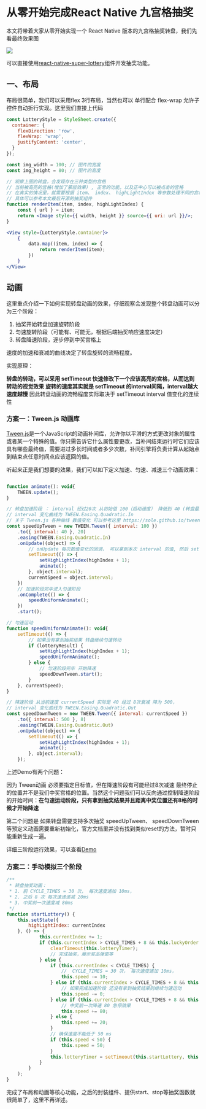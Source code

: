 
# 从零开始完成React Native 九宫格抽奖

本文将带着大家从零开始实现一个 React Native 版本的九宫格抽奖转盘，我们先看最终效果图

![](https://i.imgur.com/xurl9UM.gif)

可以直接使用[react-native-super-lottery](https://github.com/rrd-fe/react-native-super-lottery)组件开发抽奖功能。

## 一、布局

布局很简单，我们可以采用flex 3行布局，当然也可以 单行配合 flex-wrap 允许子控件自动折行实现。这里我们直接上代码

```jsx
const LotteryStyle = StyleSheet.create({
  container: {
    flexDirection: 'row',
    flexWrap: 'wrap',
    justifyContent: 'center',
  }
});

const img_width = 100; // 图片的宽度
const img_height = 80; // 图片的高度

// 观察上图的转盘，会发现存在三种类型的宫格
// 当前被高亮的宫格(增加了蒙层效果) , 正常的功能，以及正中心可以被点击的宫格
// 在真实的情况里，就需要根据 item、 index、 highLightIndex 等参数处理不同的宫格效果
// 具体可以参考本文最后开源的抽奖组件
function renderItem(item, index, highLightIndex) {
    const { url } = item;
    return <Image style={{ width, height }} source={{ uri: url }}/>;
}

<View style={LotteryStyle.container}>
    {
        data.map((item, index) => {
            return renderItem(item);
        })
    }
</View>  
```

## 动画

这里重点介绍一下如何实现转盘动画的效果，仔细观察会发现整个转盘动画可以分为三个阶段：

1. 抽奖开始转盘加速旋转阶段
2. 匀速旋转阶段（可能有、可能无，根据后端抽奖响应速度决定）
3. 转盘降速阶段，逐步停到中奖宫格上

速度的加速和衰减的曲线决定了转盘旋转的流畅程度。

实现原理：

**转盘的转动，可以采用 setTimeout 快速修改下一个应该高亮的宫格，从而达到转动的视觉效果**
**旋转的速度其实就是 setTimeout 的interval间隔，interval越大速度越慢**
因此转盘动画的流畅程度实际取决于 setTimeout interval 值变化的连续性

### 方案一：Tween.js 动画库

[Tween.js](http://www.createjs.cc/tweenjs/)是一个JavaScript的动画补间库，允许你以平滑的方式更改对象的属性或者某一个特殊的值。你只需告诉它什么属性要更改，当补间结束运行时它们应该具有哪些最终值，需要进过多长时间或者多少次数，补间引擎将负责计算从起始点到结束点任意时间点应该返回的值。

听起来正是我们想要的效果，我们可以如下定义加速、匀速、减速三个动画效果：


```js

function animate(): void{
    TWEEN.update();
}

// 转盘加速阶段 ： interval 经过20次 从初始值 100（启动速度） 降低到 40 (转盘最高速度) 
// interval 变化曲线为 TWEEN.Easing.Quadratic.In 
// 关于 Tween.js 各种曲线 数值变化 可以参考这里 https://sole.github.io/tween.js/examples/03_graphs.html
const speedUpTween = new TWEEN.Tween({ interval: 100 })
    .to({ interval: 40 }, 20)
    .easing(TWEEN.Easing.Quadratic.In)
    .onUpdate((object) => {
        // onUpdate 每次数值变化的回调， 可以拿到本次 interval 的值, 然后 setTimeout 开始动画
        setTimeout(() => {
            setHighLightIndex(highIndex + 1);
            animate();
        }, object.interval);
        currentSpeed = object.interval;
    })
    // 加速阶段完毕进入匀速阶段
    .onComplete(() => {
        speedUniformAnimate();
    })
    .start();

// 匀速运动
function speedUniformAnimate(): void{
    setTimeout(() => {
        // 如果没有拿到抽奖结果 转盘继续匀速转动
        if (lotteryResult) {
            setHighLightIndex(highIndex + 1);
            speedUniformAnimate();
        } else {
            // 匀速阶段完毕 开始降速
            speedDownTween.start();
        }
    }, currentSpeed);
}

// 降速阶段 从当前速度 currentSpeed 实际是 40 经过 8次衰减 降为 500，
// interval 变化曲线为 TWEEN.Easing.Quadratic.Out
const speedDownTween = new TWEEN.Tween({ interval: currentSpeed })
    .to({ interval: 500 }, 8)
    .easing(TWEEN.Easing.Quadratic.Out)
    .onUpdate((object) => {
        setTimeout(() => {
            setHighLightIndex(highIndex + 1);
            animate();
        }, object.interval);
    });
```

上述Demo有两个问题：

因为 Tween动画 必须要指定目标值，但在降速阶段有可能经过8次减速 最终停止的位置并不是我们中奖宫格的位置。当然这个问题我们可以反向通过控制降速阶段的开始时间：**在匀速运动阶段，只有拿到抽奖结果并且距离中奖位置还有8格的时候才开始降速**

第二个问题是 如果转盘需要支持多次抽奖 speedUpTween、 speedDownTween 等预定义动画需要重新初始化，官方文档里并没有找到类似reset的方法，暂时只能重新生成一遍。

详细三阶段运行效果，可以查看[Demo](https://snack.expo.io/@wangcheng714/tween-demo)

### 方案二：手动模拟三个阶段

```js
/**
 * 转盘抽奖动画：
 * 1. 前 CYCLE_TIMES = 30 次， 每次速度递加 10ms，
 * 2. 之后 8 次 每次速递递减 20ms
 * 3. 中奖前一次速度减 80ms
 */
function startLottery() {
    this.setState({
        highLightIndex: currentIndex
    }, () => {
            this.currentIndex += 1;
            if (this.currentIndex > CYCLE_TIMES + 8 && this.luckyOrder === currentOrder) {
                clearTimeout(this.lotteryTimer);
                // 完成抽奖，展示奖品弹窗等
            } else {
                if (this.currentIndex < CYCLE_TIMES) {
                    //  CYCLE_TIMES = 30 次， 每次速度递加 10ms，
                    this.speed -= 10;
                } else if (this.currentIndex > CYCLE_TIMES + 8 && this.luckyOrder === -1) {
                    // 如果完成加速阶段 还没有拿到抽奖结果则继续匀速运动
                    this.speed -= 0;
                } else if (this.currentIndex > CYCLE_TIMES + 8 && this.luckyOrder === currentOrder + 1) {
                    // 中奖前一次降速 80 急停效果
                    this.speed += 80;
                } else {
                    this.speed += 20;
                }
                // 确保速度不能低于 50 ms
                if (this.speed < 50) {
                    this.speed = 50;
                }
                this.lotteryTimer = setTimeout(this.startLottery, this.speed);
            }
        }
    );
}
```

完成了布局和动画等核心功能，之后的封装组件、提供start、stop等抽奖函数就很简单了，这里不再详述。
